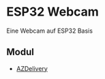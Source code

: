 # ESP32 Webcam
Eine Webcam auf ESP32 Basis

## Modul
  + [AZDelivery](https://www.azdelivery.de/products/esp32-cam-modul-esp32-wifi-bluetooth-modul-inklusive-kamera)